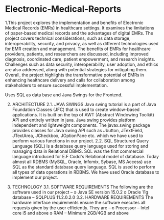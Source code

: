 # Electronic-Medical-Reports
1.This project explores the implementation 
and benefits of Electronic Medical Records (EMRs) 
in healthcare settings. It examines the limitations 
of paper-based medical records and the 
advantages of digital EMRs. The project covers 
technical considerations, such as data storage, 
interoperability, security, and privacy, as well as 
different technologies used for EMR creation and 
management. The benefits of EMRs for healthcare 
providers, patients, and researchers are discussed, 
including improved diagnosis, coordinated care, 
patient empowerment, and research insights. 
Challenges such as data security, interoperability, 
user adoption, and ethics are also addressed, along 
with potential strategies for mitigating them. 
Overall, the project highlights the transformative 
potential of EMRs in enhancing healthcare delivery 
and calls for collaboration among stakeholders to 
ensure successful implementation.

Uses SQL as data base and Java Swings for the Frontend.

2. ARCHITECTURE
2.1. JAVA SWINGS 
Java swing tutorial is a part of Java 
Foundation Classes (JFC) that is used to 
create window-based applications. It is built 
on the top of AWT (Abstract Windowing 
Toolkit) API and entirely written in java. Java 
swing provides platform independent and 
lightweight components. The javax.swing 
package provides classes for Java swing API 
such as Jbutton, JTextField, JTextArea, 
JCheckbox, JOptionPane etc. which we have 
used to perform various functions in our 
project.
2.2. SQL 
Structured Query Language (SQL) is a 
database query language used for storing 
and managing data in Relational DBMS. SQL 
was the first commercial language 
introduced for E.F Codd's Relational model 
of database. Today almost all RDBMS 
(MySQL, Oracle, Infomix, Sybase, MS Access) 
use SQL as the standard database query 
language. SQL is used to perform all types of 
data operations in RDBMS. We have used 
Oracle database to implement our project.

3. TECHNOLOGY 
3.1. SOFTWARE REQUIREMENTS 
The following are the software used in 
our project – 
o Java SE version 15.0.2 
o Oracle 11g database – 
SQLPLUS 11.2.0.2.0 
3.2. HARDWARE REQUIREMENTS 
The hardware interface requirements 
ensure the software executes all requests 
given by the user efficiently. They are – 
o Processor – Intel core i5 
and above 
o RAM – Minimum 
2GB/4GB and above
